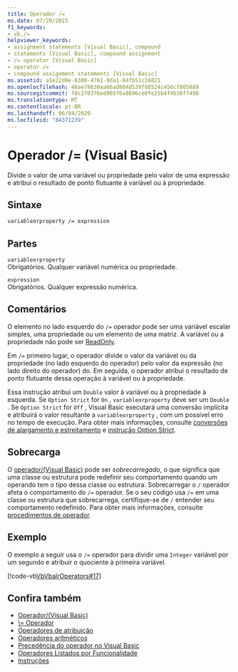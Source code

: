 ```yaml
---
title: Operador /=
ms.date: 07/20/2015
f1_keywords:
- vb./=
helpviewer_keywords:
- assignment statements [Visual Basic], compound
- statements [Visual Basic], compound assignment
- /= operator [Visual Basic]
- operator /=
- compound assignment statements [Visual Basic]
ms.assetid: a1e22d0e-8380-4761-9da1-84fb51c34821
ms.openlocfilehash: 48ae78630aa66ad804d539f88524c456cf805889
ms.sourcegitcommit: f8c270376ed905f6a8896ce0fe25b4f4b38ff498
ms.translationtype: MT
ms.contentlocale: pt-BR
ms.lasthandoff: 06/04/2020
ms.locfileid: "84371239"
---
```

# <a name="-operator-visual-basic"></a>Operador /= (Visual Basic)
Divide o valor de uma variável ou propriedade pelo valor de uma expressão e atribui o resultado de ponto flutuante à variável ou à propriedade.  
  
## <a name="syntax"></a>Sintaxe  
  
```vb  
variableorproperty /= expression  
```  
  
## <a name="parts"></a>Partes  
 `variableorproperty`  
 Obrigatórios. Qualquer variável numérica ou propriedade.  
  
 `expression`  
 Obrigatórios. Qualquer expressão numérica.  
  
## <a name="remarks"></a>Comentários  
 O elemento no lado esquerdo do `/=` operador pode ser uma variável escalar simples, uma propriedade ou um elemento de uma matriz. A variável ou a propriedade não pode ser [ReadOnly](../modifiers/readonly.md).  
  
 Em `/=` primeiro lugar, o operador divide o valor da variável ou da propriedade (no lado esquerdo do operador) pelo valor da expressão (no lado direito do operador) do. Em seguida, o operador atribui o resultado de ponto flutuante dessa operação à variável ou à propriedade.  
  
 Essa instrução atribui um `Double` valor à variável ou à propriedade à esquerda. Se `Option Strict` for `On` , `variableorproperty` deve ser um `Double` . Se `Option Strict` for `Off` , Visual Basic executará uma conversão implícita e atribuirá o valor resultante a `variableorproperty` , com um possível erro no tempo de execução. Para obter mais informações, consulte [conversões de alargamento e estreitamento](../../programming-guide/language-features/data-types/widening-and-narrowing-conversions.md) e [instrução Option Strict](../statements/option-strict-statement.md).  
  
## <a name="overloading"></a>Sobrecarga  
 O [operador/(Visual Basic)](floating-point-division-operator.md) pode ser *sobrecarregado*, o que significa que uma classe ou estrutura pode redefinir seu comportamento quando um operando tem o tipo dessa classe ou estrutura. Sobrecarregar o `/` operador afeta o comportamento do `/=` operador. Se o seu código usa `/=` em uma classe ou estrutura que sobrecarrega, certifique-se de `/` entender seu comportamento redefinido. Para obter mais informações, consulte [procedimentos de operador](../../programming-guide/language-features/procedures/operator-procedures.md).  
  
## <a name="example"></a>Exemplo  
 O exemplo a seguir usa o `/=` operador para dividir uma `Integer` variável por um segundo e atribuir o quociente à primeira variável.  
  
 [!code-vb[VbVbalrOperators#17](~/samples/snippets/visualbasic/VS_Snippets_VBCSharp/VbVbalrOperators/VB/Class1.vb#17)]  
  
## <a name="see-also"></a>Confira também

- [Operador/(Visual Basic)](floating-point-division-operator.md)
- [\\= Operador](integer-division-assignment-operator.md)
- [Operadores de atribuição](assignment-operators.md)
- [Operadores aritméticos](arithmetic-operators.md)
- [Precedência do operador no Visual Basic](operator-precedence.md)
- [Operadores Listados por Funcionalidade](operators-listed-by-functionality.md)
- [Instruções](../../programming-guide/language-features/statements.md)
